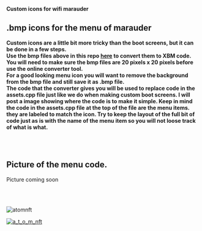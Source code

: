 <b>Custom icons for wifi marauder</b>

## .bmp icons for the menu of marauder

<b>Custom icons are a little bit more tricky than the boot screens, but it can be done in a few steps. <br> Use the bmp files above in this repo <a href=https://www.imageconvert.org/bmp-to-xbm>here</a> to convert them to XBM code.
You will need to make sure the bmp files are 20 pixels x 20 pixels before use the online converter tool. <br> For a good looking menu icon you will want to remove the background from the bmp file and still save it as .bmp file. <br> The code that the converter gives you will be used to replace code in the assets.cpp file just like we do when making custom boot screens. I will post a image showing where the code is to make it simple. Keep in mind the code in the assets.cpp file at the top of the file are the menu items. they are labeled to match the icon. Try to keep the layout of the full bit of code just as is with the name of the menu item so you will not loose track of what is what. </b>

<br> <br>

## Picture of the menu code.

<p>Picture coming soon</p>

<br>
<br>

<p align="left"> <img src="https://komarev.com/ghpvc/?username=atomnft&label=Profile%20views&color=0e75b6&style=flat" alt="atomnft" /> </p>

<p align="left"> <a href="https://twitter.com/a_t_o_m_nft" target="blank"><img src="https://img.shields.io/twitter/follow/a_t_o_m_nft?logo=twitter&style=for-the-badge" alt="a_t_o_m_nft" /></a> </p>



